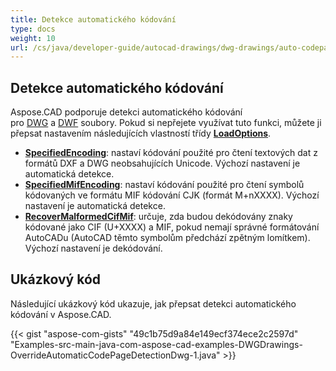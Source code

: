```yaml
---
title: Detekce automatického kódování
type: docs
weight: 10
url: /cs/java/developer-guide/autocad-drawings/dwg-drawings/auto-codepage-detection/
---
```


## **Detekce automatického kódování**

Aspose.CAD podporuje detekci automatického kódování pro [DWG](https://docs.fileformat.com/cad/dwg/) a [DWF](https://docs.fileformat.com/cad/dwf/) soubory. Pokud si nepřejete využívat tuto funkci, můžete ji přepsat nastavením následujících vlastností třídy [**LoadOptions**](https://reference.aspose.com/cad/java/com.aspose.cad/LoadOptions).

- [**SpecifiedEncoding**](https://reference.aspose.com/cad/java/com.aspose.cad/LoadOptions#setSpecifiedEncoding-int-): nastaví kódování použité pro čtení textových dat z formátů DXF a DWG neobsahujících Unicode. Výchozí nastavení je automatická detekce.
- [**SpecifiedMifEncoding**](https://reference.aspose.com/cad/java/com.aspose.cad/LoadOptions#setSpecifiedMifEncoding-int-): nastaví kódování použité pro čtení symbolů kódovaných ve formátu MIF kódování CJK (formát M+nXXXX). Výchozí nastavení je automatická detekce.
- [**RecoverMalformedCifMif**](https://reference.aspose.com/cad/java/com.aspose.cad/LoadOptions#setRecoverMalformedCifMif-boolean-): určuje, zda budou dekódovány znaky kódované jako CIF (U+XXXX) a MIF, pokud nemají správné formátování AutoCADu (AutoCAD těmto symbolům předchází zpětným lomítkem). Výchozí nastavení je dekódování.

## Ukázkový kód

Následující ukázkový kód ukazuje, jak přepsat detekci automatického kódování v Aspose.CAD.

{{< gist "aspose-com-gists" "49c1b75d9a84e149ecf374ece2c2597d" "Examples-src-main-java-com-aspose-cad-examples-DWGDrawings-OverrideAutomaticCodePageDetectionDwg-1.java" >}}
